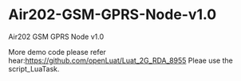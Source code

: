 # Air202-GSM-GPRS-Node-v1.0
Air202 GSM GPRS Node v1.0

More demo code please refer hear:https://github.com/openLuat/Luat_2G_RDA_8955
Pleae use the script_LuaTask.
